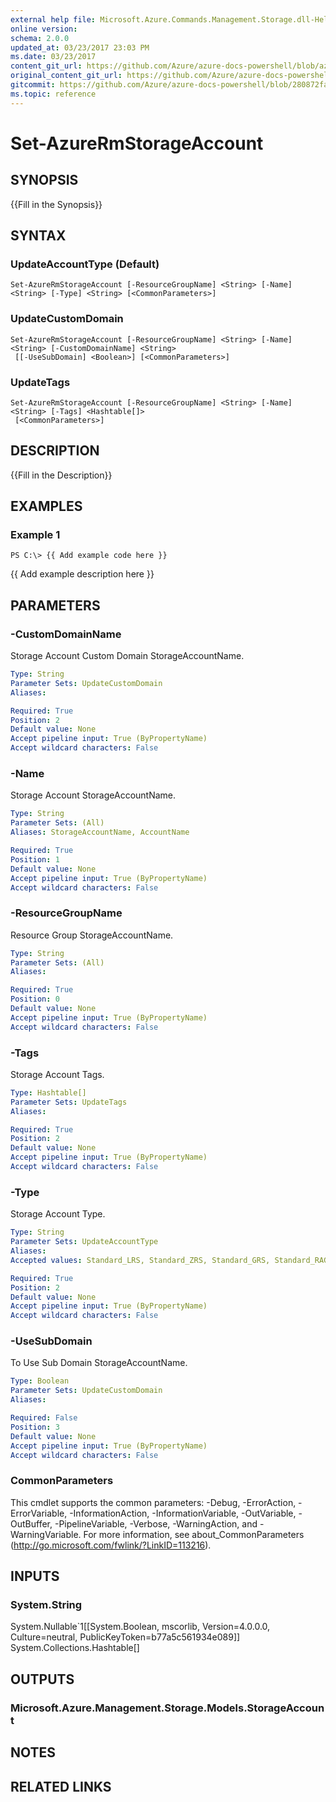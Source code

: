 ```yaml
---
external help file: Microsoft.Azure.Commands.Management.Storage.dll-Help.xml
online version:
schema: 2.0.0
updated_at: 03/23/2017 23:03 PM
ms.date: 03/23/2017
content_git_url: https://github.com/Azure/azure-docs-powershell/blob/azurestack/azureps-cmdlets-docs/ResourceManager/AzureRM.Storage/v1.0.4.3/Set-AzureRmStorageAccount.md
original_content_git_url: https://github.com/Azure/azure-docs-powershell/blob/azurestack/azureps-cmdlets-docs/ResourceManager/AzureRM.Storage/v1.0.4.3/Set-AzureRmStorageAccount.md
gitcommit: https://github.com/Azure/azure-docs-powershell/blob/280872fa529e03be2466fa2252957a2060a9dfe4
ms.topic: reference
---
```


# Set-AzureRmStorageAccount

## SYNOPSIS
{{Fill in the Synopsis}}

## SYNTAX

### UpdateAccountType (Default)
```
Set-AzureRmStorageAccount [-ResourceGroupName] <String> [-Name] <String> [-Type] <String> [<CommonParameters>]
```

### UpdateCustomDomain
```
Set-AzureRmStorageAccount [-ResourceGroupName] <String> [-Name] <String> [-CustomDomainName] <String>
 [[-UseSubDomain] <Boolean>] [<CommonParameters>]
```

### UpdateTags
```
Set-AzureRmStorageAccount [-ResourceGroupName] <String> [-Name] <String> [-Tags] <Hashtable[]>
 [<CommonParameters>]
```

## DESCRIPTION
{{Fill in the Description}}

## EXAMPLES

### Example 1
```
PS C:\> {{ Add example code here }}
```

{{ Add example description here }}

## PARAMETERS

### -CustomDomainName
Storage Account Custom Domain StorageAccountName.

```yaml
Type: String
Parameter Sets: UpdateCustomDomain
Aliases: 

Required: True
Position: 2
Default value: None
Accept pipeline input: True (ByPropertyName)
Accept wildcard characters: False
```

### -Name
Storage Account StorageAccountName.

```yaml
Type: String
Parameter Sets: (All)
Aliases: StorageAccountName, AccountName

Required: True
Position: 1
Default value: None
Accept pipeline input: True (ByPropertyName)
Accept wildcard characters: False
```

### -ResourceGroupName
Resource Group StorageAccountName.

```yaml
Type: String
Parameter Sets: (All)
Aliases: 

Required: True
Position: 0
Default value: None
Accept pipeline input: True (ByPropertyName)
Accept wildcard characters: False
```

### -Tags
Storage Account Tags.

```yaml
Type: Hashtable[]
Parameter Sets: UpdateTags
Aliases: 

Required: True
Position: 2
Default value: None
Accept pipeline input: True (ByPropertyName)
Accept wildcard characters: False
```

### -Type
Storage Account Type.

```yaml
Type: String
Parameter Sets: UpdateAccountType
Aliases: 
Accepted values: Standard_LRS, Standard_ZRS, Standard_GRS, Standard_RAGRS, Premium_LRS

Required: True
Position: 2
Default value: None
Accept pipeline input: True (ByPropertyName)
Accept wildcard characters: False
```

### -UseSubDomain
To Use Sub Domain StorageAccountName.

```yaml
Type: Boolean
Parameter Sets: UpdateCustomDomain
Aliases: 

Required: False
Position: 3
Default value: None
Accept pipeline input: True (ByPropertyName)
Accept wildcard characters: False
```

### CommonParameters
This cmdlet supports the common parameters: -Debug, -ErrorAction, -ErrorVariable, -InformationAction, -InformationVariable, -OutVariable, -OutBuffer, -PipelineVariable, -Verbose, -WarningAction, and -WarningVariable. For more information, see about_CommonParameters (http://go.microsoft.com/fwlink/?LinkID=113216).

## INPUTS

### System.String
System.Nullable`1[[System.Boolean, mscorlib, Version=4.0.0.0, Culture=neutral, PublicKeyToken=b77a5c561934e089]]
System.Collections.Hashtable[]

## OUTPUTS

### Microsoft.Azure.Management.Storage.Models.StorageAccount

## NOTES

## RELATED LINKS

